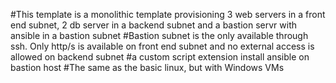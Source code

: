 #This template is a monolithic template provisioning 3 web servers in a front end subnet, 2 db server in a backend subnet and a bastion servr with ansible in a bastion subnet
#Bastion subnet is the only available through ssh. Only http/s is available on front end subnet and no external access is allowed on backend subnet
#a custom script extension install ansible on bastion host
#The same as the basic linux, but with Windows VMs